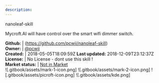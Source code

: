 ```yaml
---
description: 
---
```

nanoleaf-skill

Mycroft.AI will have control over the smart wifi dimmer switch.

**Github:** | (https://github.com/pcwii/nanoleaf-skill)  
**Owner:** | [@pcwii](https://github.com/pcwii)  
**Created:** | 2018-05-05T18:09:59Z  **Last updated:** 2018-12-09T23:12:37Z  
**License:** | No License - dont use this skill !  
**Market status:** | [Not in Market](https://market.mycroft.ai/skill/)  
 ![.gitbook/assets/mark-1-icon.png]  ![.gitbook/assets/mark-2-icon.png]  ![.gitbook/assets/picroft-icon.png]  ![.gitbook/assets/kde.png]  
